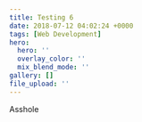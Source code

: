 ```yaml
---
title: Testing 6
date: 2018-07-12 04:02:24 +0000
tags: [Web Development]
hero:
  hero: ''
  overlay_color: ''
  mix_blend_mode: ''
gallery: []
file_upload: ''
---
```

Asshole
